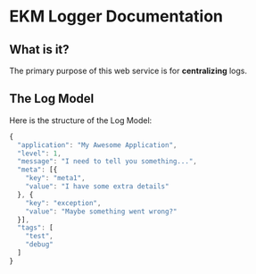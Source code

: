 # EKM Logger Documentation

## What is it?

The primary purpose of this web service is for **centralizing** logs.

## The Log Model

Here is the structure of the Log Model:

```js
{
  "application": "My Awesome Application",
  "level": 1,
  "message": "I need to tell you something...",
  "meta": [{
    "key": "meta1",
    "value": "I have some extra details"
  }, {
    "key": "exception",
    "value": "Maybe something went wrong?"
  }],
  "tags": [
    "test",
    "debug"
  ]
}
```
